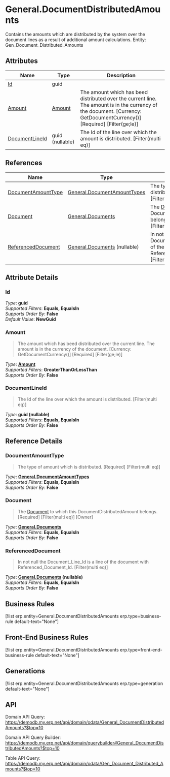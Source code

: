 # General.DocumentDistributedAmounts

Contains the amounts which are distributed by the system over the document lines as a result of additional amount calculations. Entity: Gen_Document_Distributed_Amounts

## Attributes

| Name | Type | Description |
| ---- | ---- | --- |
| [Id](General.DocumentDistributedAmounts.md#Id) | guid |  
| [Amount](General.DocumentDistributedAmounts.md#Amount) | [Amount](../data-types/Amount.md) | The amount which has beed distributed over the current line. The amount is in the currency of the document. [Currency: GetDocumentCurrency()] [Required] [Filter(ge;le)] 
| [DocumentLineId](General.DocumentDistributedAmounts.md#DocumentLineId) | guid (nullable) | The Id of the line over which the amount is distributed. [Filter(multi eq)] 

## References

| Name | Type | Description |
| ---- | ---- | --- |
| [DocumentAmountType](General.DocumentDistributedAmounts.md#DocumentAmountType) | [General.DocumentAmountTypes](General.DocumentAmountTypes.md) | The type of amount which is distributed. [Required] [Filter(multi eq)] |
| [Document](General.DocumentDistributedAmounts.md#Document) | [General.Documents](General.Documents.md) | The [Document](General.DocumentDistributedAmounts.md#Document) to which this DocumentDistributedAmount belongs. [Required] [Filter(multi eq)] [Owner] |
| [ReferencedDocument](General.DocumentDistributedAmounts.md#ReferencedDocument) | [General.Documents](General.Documents.md) (nullable) | In not null the Document_Line_Id is a line of the document with Referenced_Document_Id. [Filter(multi eq)] |


## Attribute Details

### Id

_Type_: **guid**  
_Supported Filters_: **Equals, EqualsIn**  
_Supports Order By_: **False**  
_Default Value_: **NewGuid**  

### Amount

> The amount which has beed distributed over the current line. The amount is in the currency of the document. [Currency: GetDocumentCurrency()] [Required] [Filter(ge;le)]

_Type_: **[Amount](../data-types/Amount.md)**  
_Supported Filters_: **GreaterThanOrLessThan**  
_Supports Order By_: **False**  

### DocumentLineId

> The Id of the line over which the amount is distributed. [Filter(multi eq)]

_Type_: **guid (nullable)**  
_Supported Filters_: **Equals, EqualsIn**  
_Supports Order By_: **False**  


## Reference Details

### DocumentAmountType

> The type of amount which is distributed. [Required] [Filter(multi eq)]

_Type_: **[General.DocumentAmountTypes](General.DocumentAmountTypes.md)**  
_Supported Filters_: **Equals, EqualsIn**  
_Supports Order By_: **False**  

### Document

> The [Document](General.DocumentDistributedAmounts.md#Document) to which this DocumentDistributedAmount belongs. [Required] [Filter(multi eq)] [Owner]

_Type_: **[General.Documents](General.Documents.md)**  
_Supported Filters_: **Equals, EqualsIn**  
_Supports Order By_: **False**  

### ReferencedDocument

> In not null the Document_Line_Id is a line of the document with Referenced_Document_Id. [Filter(multi eq)]

_Type_: **[General.Documents](General.Documents.md) (nullable)**  
_Supported Filters_: **Equals, EqualsIn**  
_Supports Order By_: **False**  



## Business Rules

[!list erp.entity=General.DocumentDistributedAmounts erp.type=business-rule default-text="None"]

## Front-End Business Rules

[!list erp.entity=General.DocumentDistributedAmounts erp.type=front-end-business-rule default-text="None"]

## Generations

[!list erp.entity=General.DocumentDistributedAmounts erp.type=generation default-text="None"]

## API

Domain API Query:
<https://demodb.my.erp.net/api/domain/odata/General_DocumentDistributedAmounts?$top=10>

Domain API Query Builder:
<https://demodb.my.erp.net/api/domain/querybuilder#General_DocumentDistributedAmounts?$top=10>

Table API Query:
<https://demodb.my.erp.net/api/domain/odata/Gen_Document_Distributed_Amounts?$top=10>

